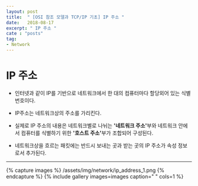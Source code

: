 ```yaml
---
layout: post
title:  " [OSI 참조 모델과 TCP/IP 기초] IP 주소 "
date:   2018-08-17
excerpt: " IP 주소 "
cate : "posts"
tag:
- Network
---
```


# IP 주소

* 인터넷과 같이 IP를 기반으로 네트워크에서 한 대의 컴퓨터마다 할당외어 있는 식별번호이다.

* IP주소는 네트워크상의 주소를 가리킨다.

* 실제로 IP 주소의 내용은 네트워크별로 나뉘는 <b>'네트워크 주소'</b>부와 네트워크 안에서 컴퓨터를 식별하기 위한 <b>'호스트 주소'</b>부가 조합되어 구성된다.

* 네트워크상을 흐르는 패킷에는 반드시 보내는 곳과 받는 곳의 IP 주소가 속성 정보로서 추가된다.

---

{% capture images %}
    /assets/img/network/ip_address_1.png
{% endcapture %}
{% include gallery images=images caption=" " cols=1 %}

